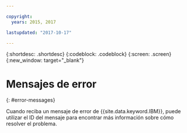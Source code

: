 ```yaml
---

copyright:
  years: 2015, 2017

lastupdated: "2017-10-17"

---
```


{:shortdesc: .shortdesc}
{:codeblock: .codeblock}
{:screen: .screen}
{:new_window: target="_blank"}


# Mensajes de error
{: #error-messages}

Cuando reciba un mensaje de error de {{site.data.keyword.IBM}}, puede utilizar el ID del mensaje para encontrar más información sobre cómo resolver el problema.
